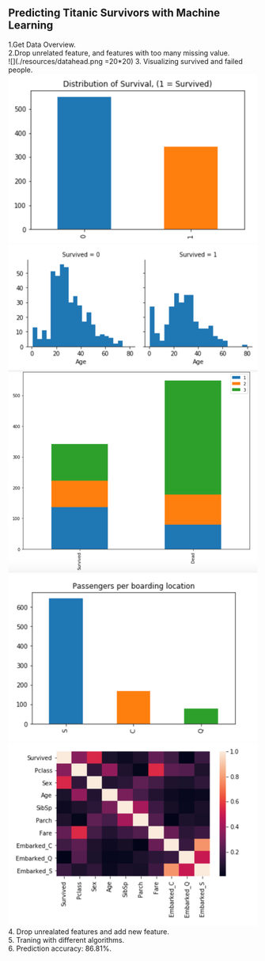 ## Predicting Titanic Survivors with Machine Learning

1.Get Data Overview.<br/>
2.Drop unrelated feature, and features with too many missing value.<br/>
![](./resources/datahead.png =20*20)
3. Visualizing survived and failed people.<br/>
![](./resources/surfail.png)
![](./resources/age.png)
![](./resources/class.png)
![](./resources/port.png)
![](./resources/heat.png)
4. Drop unrealated features and add new feature.<br>
5. Traning with different algorithms.<br/>
6. Prediction accuracy: 86.81%.<br/>


